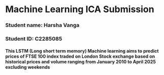 # Machine Learning ICA Submission
### Student name: Harsha Vanga
### Student ID: C2285085

#### This LSTM (Long short term memory) Machine learning aims to predict prices of FTSE 100 index traded on London Stock exchange based on historical prices and volume ranging from January 2010 to April 2025 excluding weekends 
